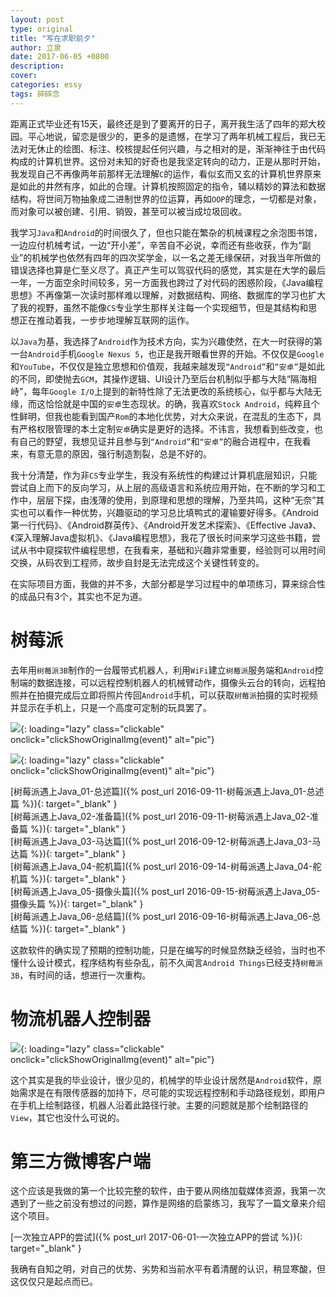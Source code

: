 ```yaml
---
layout: post
type: original
title: "写在求职前夕"
author: 立泉
date: 2017-06-05 +0800
description: 
cover: 
categories: essy
tags: 碎碎念
---
```


距离正式毕业还有15天，最终还是到了要离开的日子，离开我生活了四年的郑大校园。平心地说，留恋是很少的，更多的是遗憾，在学习了两年机械工程后，我已无法对无休止的绘图、标注、校核提起任何兴趣，与之相对的是，渐渐神往于由代码构成的计算机世界。这份对未知的好奇也是我坚定转向的动力，正是从那时开始，我发现自己不再像两年前那样无法理解`C`的运作，看似玄而又玄的计算机世界原来是如此的井然有序，如此的合理。计算机按照固定的指令，辅以精妙的算法和数据结构，将世间万物抽象成二进制世界的位运算，再如`OOP`的理念，一切都是对象，而对象可以被创建、引用、销毁，甚至可以被当成垃圾回收。

我学习`Java`和`Android`的时间很久了，但也只能在繁杂的机械课程之余泡图书馆，一边应付机械考试，一边“开小差”，辛苦自不必说，幸而还有些收获，作为“副业”的机械学也依然有四年的四次奖学金，以一名之差无缘保研，对我当年所做的错误选择也算是仁至义尽了。真正产生可以驾驭代码的感觉，其实是在大学的最后一年，一方面空余时间较多，另一方面我也跨过了对代码的困惑阶段，《Java编程思想》不再像第一次读时那样难以理解，对数据结构、网络、数据库的学习也扩大了我的视野，虽然不能像`CS`专业学生那样关注每一个实现细节，但是其结构和思想正在推动着我，一步步地理解互联网的运作。

以`Java`为基，我选择了`Android`作为技术方向，实为兴趣使然，在大一时获得的第一台`Android`手机`Google Nexus 5`，也正是我开眼看世界的开始。不仅仅是`Google`和`YouTube`，不仅仅是独立思想和价值观，我越来越发现`“Android”`和`“安卓”`是如此的不同，即使抛去`GCM`，其操作逻辑、UI设计乃至后台机制似乎都与大陆“隔海相峙”，每年`Google I/O`上提到的新特性除了无法更改的系统核心，似乎都与大陆无缘，而这恰恰就是中国的`安卓`生态现状。的确，我喜欢`Stock Android`，纯粹且个性鲜明，但我也能看到国产`Rom`的本地化优势，对大众来说，在混乱的生态下，具有严格权限管理的本土定制`安卓`确实是更好的选择。不讳言，我想看到些改变，也有自己的野望，我想见证并且参与到`“Android”`和`“安卓”`的融合进程中，在我看来，有意无意的原因，强行制造割裂，总是不好的。

我十分清楚，作为非`CS`专业学生，我没有系统性的构建过计算机底层知识，只能尝试自上而下的反向学习，从上层的高级语言和系统应用开始，在不断的学习和工作中，层层下探，由浅薄的使用，到原理和思想的理解，乃至共鸣，这种“无奈”其实也可以看作一种优势，兴趣驱动的学习总比填鸭式的灌输要好得多。《Android第一行代码》、《Android群英传》、《Android开发艺术探索》、《Effective Java》、《深入理解Java虚拟机》、《Java编程思想》，我花了很长时间来学习这些书籍，尝试从书中窥探软件编程思想，在我看来，基础和兴趣非常重要，经验则可以用时间交换，从码农到工程师，故步自封是无法完成这个关键性转变的。

在实际项目方面，我做的并不多，大部分都是学习过程中的单项练习，算来综合性的成品只有3个，其实也不足为道。

# 树莓派

去年用`树莓派3B`制作的一台履带式机器人，利用`WiFi`建立`树莓派`服务端和`Android`控制端的数据连接，可以远程控制机器人的机械臂动作，摄像头云台的转向，远程拍照并在拍摄完成后立即将照片传回`Android`手机，可以获取`树莓派`拍摄的实时视频并显示在手机上，只是一个高度可定制的玩具罢了。

![](https://apqx.oss-cn-hangzhou.aliyuncs.com/blog/20170605/pi_robot_thumb.jpg){: loading="lazy" class="clickable" onclick="clickShowOriginalImg(event)" alt="pic"}

![](https://apqx.oss-cn-hangzhou.aliyuncs.com/blog/20170605/pi_controller_android.png){: loading="lazy" class="clickable" onclick="clickShowOriginalImg(event)" alt="pic"}

[树莓派遇上Java_01-总述篇]({% post_url 2016-09-11-树莓派遇上Java_01-总述篇 %}){: target="_blank" }  
[树莓派遇上Java_02-准备篇]({% post_url 2016-09-11-树莓派遇上Java_02-准备篇 %}){: target="_blank" }  
[树莓派遇上Java_03-马达篇]({% post_url 2016-09-12-树莓派遇上Java_03-马达篇 %}){: target="_blank" }  
[树莓派遇上Java_04-舵机篇]({% post_url 2016-09-14-树莓派遇上Java_04-舵机篇 %}){: target="_blank" }  
[树莓派遇上Java_05-摄像头篇]({% post_url 2016-09-15-树莓派遇上Java_05-摄像头篇 %}){: target="_blank" }  
[树莓派遇上Java_06-总结篇]({% post_url 2016-09-16-树莓派遇上Java_06-总结篇 %}){: target="_blank" }

这款软件的确实现了预期的控制功能，只是在编写的时候显然缺乏经验，当时也不懂什么设计模式，程序结构有些杂乱，前不久闻言`Android Things`已经支持`树莓派3B`，有时间的话，想进行一次重构。

# 物流机器人控制器

![](https://apqx.oss-cn-hangzhou.aliyuncs.com/blog/20170605/graduate_project_seek_node_android.gif){: loading="lazy" class="clickable" onclick="clickShowOriginalImg(event)" alt="pic"}

这个其实是我的毕业设计，很少见的，机械学的毕业设计居然是`Android`软件，原始需求是在有限传感器的加持下，尽可能的实现远程控制和手动路径规划，即用户在手机上绘制路径，机器人沿着此路径行驶。主要的问题就是那个绘制路径的`View`，其它也没什么可说的。

# 第三方微博客户端

这个应该是我做的第一个比较完整的软件，由于要从网络加载媒体资源，我第一次遇到了一些之前没有想过的问题，算作是网络的启蒙练习，我写了一篇文章来介绍这个项目。

[一次独立APP的尝试]({% post_url 2017-06-01-一次独立APP的尝试 %}){: target="_blank" }

我确有自知之明，对自己的优势、劣势和当前水平有着清醒的认识，稍显寒酸，但这仅仅只是起点而已。